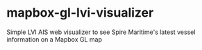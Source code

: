 # mapbox-gl-lvi-visualizer
Simple LVI AIS web visualizer to see Spire Maritime's latest vessel information on a Mapbox GL map
